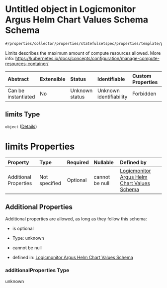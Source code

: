 # Untitled object in Logicmonitor Argus Helm Chart Values Schema Schema

```txt
#/properties/collector/properties/statefulsetspec/properties/template/properties/spec/properties/containers/items#/properties/collector/properties/statefulsetSpec/properties/template/properties/spec/properties/containers/items/properties/resources/properties/limits
```

Limits describes the maximum amount of compute resources allowed. More info: <https://kubernetes.io/docs/concepts/configuration/manage-compute-resources-container/>

| Abstract            | Extensible | Status         | Identifiable            | Custom Properties | Additional Properties | Access Restrictions | Defined In                                                        |
| :------------------ | :--------- | :------------- | :---------------------- | :---------------- | :-------------------- | :------------------ | :---------------------------------------------------------------- |
| Can be instantiated | No         | Unknown status | Unknown identifiability | Forbidden         | Allowed               | none                | [values.schema.json\*](values.schema.json "open original schema") |

## limits Type

`object` ([Details](values-properties-the-collector-schema-properties-statefulsetspec-properties-template-properties-spec-properties-containers-items-properties-resources-properties-limits.md))

# limits Properties

| Property              | Type          | Required | Nullable       | Defined by                                                                                                                                                                                                                                                                                                                                                                                                                                                                                                                                       |
| :-------------------- | :------------ | :------- | :------------- | :----------------------------------------------------------------------------------------------------------------------------------------------------------------------------------------------------------------------------------------------------------------------------------------------------------------------------------------------------------------------------------------------------------------------------------------------------------------------------------------------------------------------------------------------- |
| Additional Properties | Not specified | Optional | cannot be null | [Logicmonitor Argus Helm Chart Values Schema](values-properties-the-collector-schema-properties-statefulsetspec-properties-template-properties-spec-properties-containers-items-properties-resources-properties-limits-additionalproperties.md "#/properties/collector/properties/statefulsetspec/properties/template/properties/spec/properties/containers/items#/properties/collector/properties/statefulsetSpec/properties/template/properties/spec/properties/containers/items/properties/resources/properties/limits/additionalProperties") |

## Additional Properties

Additional properties are allowed, as long as they follow this schema:



*   is optional

*   Type: unknown

*   cannot be null

*   defined in: [Logicmonitor Argus Helm Chart Values Schema](values-properties-the-collector-schema-properties-statefulsetspec-properties-template-properties-spec-properties-containers-items-properties-resources-properties-limits-additionalproperties.md "#/properties/collector/properties/statefulsetspec/properties/template/properties/spec/properties/containers/items#/properties/collector/properties/statefulsetSpec/properties/template/properties/spec/properties/containers/items/properties/resources/properties/limits/additionalProperties")

### additionalProperties Type

unknown

